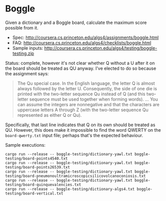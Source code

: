 Boggle
======

Given a dictionary and a Boggle board, calculate the maximum score possible from it.

* Spec: http://coursera.cs.princeton.edu/algs4/assignments/boggle.html
* FAQ: http://coursera.cs.princeton.edu/algs4/checklists/boggle.html
* Sample inputs: http://coursera.cs.princeton.edu/algs4/testing/boggle-testing.zip

Status: complete, however it's not clear whether Q without a U after it on the board should be treated as QU anyway. I've elected to do so because the assignment says:

> The Qu special case. In the English language, the letter Q is almost always followed by the letter U. Consequently, the side of one die is printed with the two-letter sequence Qu instead of Q (and this two-letter sequence must be used together when forming words).
> ...
> You can assume the integers are nonnegative and that the characters are uppercase letters A through Z (with the two-letter sequence Qu represented as either Q or Qu).

Specifically, that last line indicates that Q on its own should be treated as QU. However, this does make it impossible to find the word QWERTY on the `board-qwerty.txt` input file; perhaps that's the expected behaviour.

Sample executions:

```
cargo run --release -- boggle-testing/dictionary-yawl.txt boggle-testing/board-points4540.txt
cargo run --release -- boggle-testing/dictionary-yawl.txt boggle-testing/board-points26539.txt
cargo run --release -- boggle-testing/dictionary-yawl.txt boggle-testing/board-pneumonoultramicroscopicsilicovolcanoconiosis.txt
cargo run --release -- boggle-testing/dictionary-yawl.txt boggle-testing/board-quinquevalencies.txt
cargo run --release -- boggle-testing/dictionary-algs4.txt boggle-testing/board-vertical.txt
```

